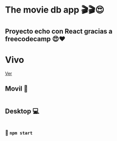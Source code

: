 # The movie db app 🎬🎬😍

## Proyecto echo con React gracias a freecodecamp 😍❤️

<h1>Vivo</h1>
 <a href="https://reactmoviee.netlify.app/">Ver</a>

 <h2>Movil 📱 </h2>
<img src="" alt="" />
 <h2>Desktop 💻</h2>
 <img src="" alt="" />

### 🚀 `npm start`

